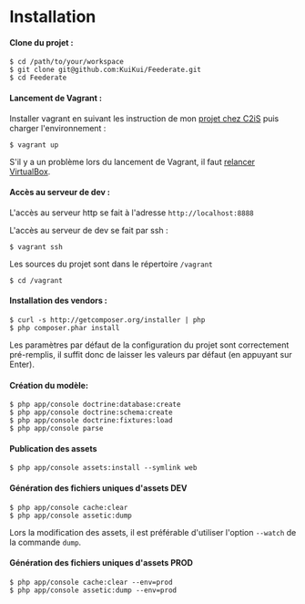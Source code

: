 # Installation

#### Clone du projet :

```shell
$ cd /path/to/your/workspace
$ git clone git@github.com:KuiKui/Feederate.git
$ cd Feederate
```

#### Lancement de Vagrant :

Installer vagrant en suivant les instruction de mon [projet chez C2iS](https://github.com/c2is/VagrantBoxes/tree/master/your-lamp-server#your-custom-lamp-server) puis charger l'environnement :

```shell
$ vagrant up
```

S'il y a un problème lors du lancement de Vagrant, il faut [relancer VirtualBox](https://coderwall.com/p/ydma0q).

#### Accès au serveur de dev :

L'accès au serveur http se fait à l'adresse `http://localhost:8888`

L'accès au serveur de dev se fait par ssh :

```shell
$ vagrant ssh
```

Les sources du projet sont dans le répertoire `/vagrant`

```
$ cd /vagrant
```

#### Installation des vendors :

```shell
$ curl -s http://getcomposer.org/installer | php
$ php composer.phar install
```

Les paramètres par défaut de la configuration du projet sont correctement pré-remplis, il suffit donc de laisser les valeurs par défaut (en appuyant sur Enter).

#### Création du modèle:

```shell
$ php app/console doctrine:database:create
$ php app/console doctrine:schema:create
$ php app/console doctrine:fixtures:load
$ php app/console parse
```

#### Publication des assets

 ```shell
 $ php app/console assets:install --symlink web
 ```

#### Génération des fichiers uniques d'assets **DEV**

```shell
$ php app/console cache:clear
$ php app/console assetic:dump
```

Lors la modification des assets, il est préférable d'utiliser l'option `--watch` de la commande `dump`.

#### Génération des fichiers uniques d'assets **PROD**

```shell
$ php app/console cache:clear --env=prod
$ php app/console assetic:dump --env=prod
```
